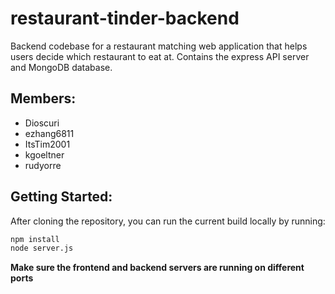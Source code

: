 # restaurant-tinder-backend

Backend codebase for a restaurant matching web application that helps users decide which restaurant to eat at. Contains the express API server and MongoDB database.

## Members:
- Dioscuri
- ezhang6811
- ItsTim2001
- kgoeltner
- rudyorre

## Getting Started:
After cloning the repository, you can run the current build locally by running:
```bash
npm install
node server.js
```
**Make sure the frontend and backend servers are running on different ports**